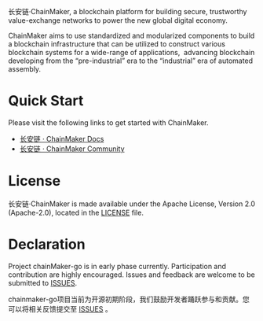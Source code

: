 
长安链·ChainMaker, a blockchain platform for building secure, trustworthy value-exchange networks to power the new global digital economy.

ChainMaker aims to use standardized and modularized components to build a blockchain infrastructure that can be utilized to construct various blockchain systems for a wide-range of applications,  advancing blockchain developing from the “pre-industrial” era to the “industrial” era of automated assembly.

# Quick Start
Please visit the following links to get started with ChainMaker.
- [长安链 · ChainMaker Docs](https://docs.chainmaker.org.cn/ "长安链 · ChainMaker Docs")
- [长安链 · ChainMaker Community](https://www.chainmaker.org.cn/ "长安链 · ChainMaker Community")

# License

长安链·ChainMaker is made available under the Apache License, Version 2.0 (Apache-2.0), located in the [LICENSE](./LICENSE) file.

# Declaration
Project chainMaker-go is in early phase currently. Participation and contribution are highly encouraged. Issues and feedback are welcome to be submitted to [ISSUES](https://git.chainmaker.org.cn/chainmaker/chainmaker-go/-/issues).

chainmaker-go项目当前为开源初期阶段，我们鼓励开发者踊跃参与和贡献。您可以将相关反馈提交至 [ISSUES](https://git.chainmaker.org.cn/chainmaker/issue/-/issues) 。

